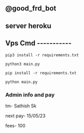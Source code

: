 ## @good_frd_bot


## server heroku

## Vps Cmd -----------

```
pip3 install -r requirements.txt
```
```
python3 main.py
```
```
pip install -r requirements.txt
```
```
python main.py
```
### Admin info and pay

tm- Sathish Sk

next pay- 15/05/23

fees- 100